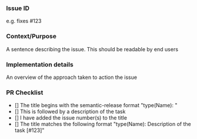 ### Issue ID

e.g. fixes #123

### Context/Purpose

A sentence describing the issue. This should be readable by end users

### Implementation details

An overview of the approach taken to action the issue

### PR Checklist

- [] The title begins with the semantic-release format "type(Name): "
- [] This is followed by a description of the task
- [] I have added the issue number(s) to the title
- [] The title matches the following format "type(Name): Description of the task [#123]"
